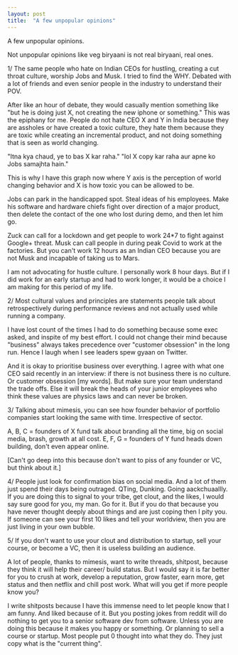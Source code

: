 ```yaml
---
layout: post
title:  "A few unpopular opinions"
---
```


A few unpopular opinions.

Not unpopular opinions like veg biryaani is not real biryaani, real ones.

1/ The same people who hate on Indian CEOs for hustling, creating a cut throat culture, worship Jobs and Musk. I tried to find the WHY. Debated with a lot of friends and even senior people in the industry to understand their POV.

After like an hour of debate, they would casually mention something like "but he is doing just X, not creating the new iphone or something." This was the epiphany for me. People do not hate CEO X and Y in India because they are assholes or have created a toxic culture, they hate them because they are toxic while creating an incremental product, and not doing something that is seen as world changing.

"Itna kya chaud, ye to bas X kar raha."
"lol X copy kar raha aur apne ko Jobs samajhta hain."

This is why I have this graph now where Y axis is the perception of world changing behavior and X is how toxic you can be allowed to be.

Jobs can park in the handicapped spot.
Steal ideas of his employees.
Make his software and hardware chiefs fight over direction of a major product, then delete the contact of the one who lost during demo, and then let him go.

Zuck can call for a lockdown and get people to work 24*7 to fight against Google+ threat. Musk can call people in during peak Covid to work at the factories. But you can't work 12 hours as an Indian CEO because you are not Musk and incapable of taking us to Mars.

I am not advocating for hustle culture. I personally work 8 hour days. But if I did work for an early startup and had to work longer, it would be a choice I am making for this period of my life.

2/ Most cultural values and principles are statements people talk about retrospectively during performance reviews and not actually used while running a company.

I have lost count of the times I had to do something because some exec asked, and inspite of my best effort. I could not change their mind because "business" always takes precedence over "customer obsession" in the long run. Hence I laugh when I see leaders spew gyaan on Twitter.

And it is okay to prioritise business over everything. I agree with what one CEO said recently in an interview: if there is not business there is no culture. Or customer obsession [my words]. But make sure your team understand the trade offs. Else it will break the heads of your junior employees who think these values are physics laws and can never be broken.

3/ Talking about mimesis, you can see how founder behavior of portfolio companies start looking the same with time. Irrespective of sector.

A, B, C = founders of X fund talk about branding all the time, big on social media, brash, growth at all cost.
E, F, G = founders of Y fund heads down building, don't even appear online.

[Can't go deep into this because don't want to piss of any founder or VC, but think about it.]

4/ People just look for confirmation bias on social media. And a lot of them just spend their days being outraged. QTing, Dunking. Going aackchuaallly. If you are doing this to signal to your tribe, get clout, and the likes, I would say sure good for you, my man. Go for it. But if you do that because you have never thought deeply about things and are just coping then I pity you. If someone can see your first 10 likes and tell your worldview, then you are just living in your own bubble.

5/ If you don't want to use your clout and distribution to startup, sell your course, or become a VC, then it is useless building an audience.

A lot of people, thanks to mimesis, want to write threads, shitpost, because they think it will help their career/ build status. But I would say it is far better for you to crush at work, develop a reputation, grow faster, earn more, get status and then netflix and chill post work. What will you get if more people know you?

I write shitposts because I have this immense need to let people know that I am funny. And liked because of it. But you posting jokes from reddit will do nothing to get you to a senior software dev from software. Unless you are doing this because it makes you happy or something. Or planning to sell a course or startup. Most people put 0 thought into what they do. They just copy what is the "current thing".
